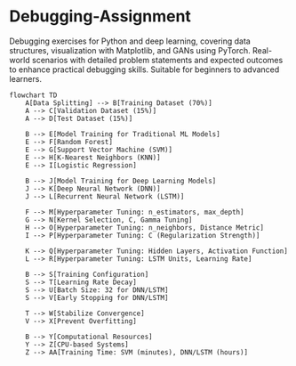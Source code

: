 # Debugging-Assignment
Debugging exercises for Python and deep learning, covering data structures, visualization with Matplotlib, and GANs using PyTorch. Real-world scenarios with detailed problem statements and expected outcomes to enhance practical debugging skills. Suitable for beginners to advanced learners.
```mermaid
flowchart TD
    A[Data Splitting] --> B[Training Dataset (70%)]
    A --> C[Validation Dataset (15%)]
    A --> D[Test Dataset (15%)]

    B --> E[Model Training for Traditional ML Models]
    E --> F[Random Forest]
    E --> G[Support Vector Machine (SVM)]
    E --> H[K-Nearest Neighbors (KNN)]
    E --> I[Logistic Regression]

    B --> J[Model Training for Deep Learning Models]
    J --> K[Deep Neural Network (DNN)]
    J --> L[Recurrent Neural Network (LSTM)]

    F --> M[Hyperparameter Tuning: n_estimators, max_depth]
    G --> N[Kernel Selection, C, Gamma Tuning]
    H --> O[Hyperparameter Tuning: n_neighbors, Distance Metric]
    I --> P[Hyperparameter Tuning: C (Regularization Strength)]

    K --> Q[Hyperparameter Tuning: Hidden Layers, Activation Function]
    L --> R[Hyperparameter Tuning: LSTM Units, Learning Rate]

    B --> S[Training Configuration]
    S --> T[Learning Rate Decay]
    S --> U[Batch Size: 32 for DNN/LSTM]
    S --> V[Early Stopping for DNN/LSTM]

    T --> W[Stabilize Convergence]
    V --> X[Prevent Overfitting]

    B --> Y[Computational Resources]
    Y --> Z[CPU-based Systems]
    Z --> AA[Training Time: SVM (minutes), DNN/LSTM (hours)]

